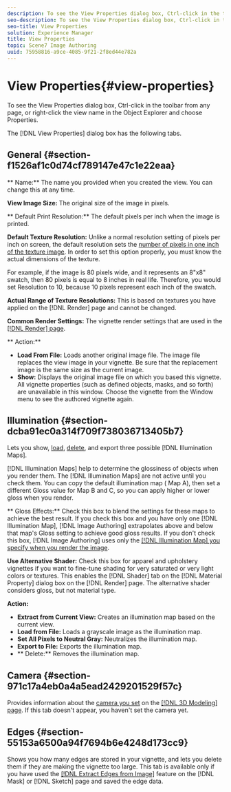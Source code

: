 ```yaml
---
description: To see the View Properties dialog box, Ctrl-click in the toolbar from any page, or right-click the view name in the Object Explorer and choose Properties.
seo-description: To see the View Properties dialog box, Ctrl-click in the toolbar from any page, or right-click the view name in the Object Explorer and choose Properties.
seo-title: View Properties
solution: Experience Manager
title: View Properties
topic: Scene7 Image Authoring
uuid: 75958816-a9ce-4085-9f21-2f8ed44e782a
---
```


# View Properties{#view-properties}

To see the View Properties dialog box, Ctrl-click in the toolbar from any page, or right-click the view name in the Object Explorer and choose Properties.

 The [!DNL View Properties] dialog box has the following tabs.

## General {#section-f1526af1c0d74cf789147e47c1e22eaa}

** Name:** The name you provided when you created the view. You can change this at any time.

**View Image Size:** The original size of the image in pixels.

** Default Print Resolution:** The default pixels per inch when the image is printed.

**Default Texture Resolution:** Unlike a normal resolution setting of pixels per inch on screen, the default resolution sets the [number of pixels in one inch of the texture image](../../c-vat-gs/c-vat-abt-res.md#concept-b15c68590bff427599cb0ee380606a0c). In order to set this option properly, you must know the actual dimensions of the texture.

For example, if the image is 80 pixels wide, and it represents an 8"x8" swatch, then 80 pixels is equal to 8 inches in real life. Therefore, you would set Resolution to 10, because 10 pixels represent each inch of the swatch.

**Actual Range of Texture Resolutions:** This is based on textures you have applied on the [!DNL Render] page and cannot be changed.

**Common Render Settings:** The vignette render settings that are used in the [ [!DNL Render] page](../../c-vat-rend-pg/c-vat-work-text/c-vat-text-mat-prop/c-vat-render.md#concept-c2c8c5e35662417c9508f85b52b24960).

** Action:**

* **Load From File:** Loads another original image file. The image file replaces the view image in your vignette. Be sure that the replacement image is the same size as the current image. 
* **Show:** Displays the original image file on which you based this vignette. All vignette properties (such as defined objects, masks, and so forth) are unavailable in this window. Choose the vignette from the Window menu to see the authored vignette again.

## Illumination {#section-dcba91ec0a314f709f738036713405b7}

Lets you show, [load](../../c-vat-work-illum-pg/c-vat-work-illum-maps/t-vat-imp-illum-map.md#task-2171a079ad2b45ada70487cbbcff5d89), [delete](../../c-vat-work-illum-pg/c-vat-work-illum-maps/t-vat-reset-illum-map.md#task-4b9217cc2a014379a7866e8187c3036b), and export three possible [!DNL Illumination Maps].

[!DNL Illumination Maps] help to determine the glossiness of objects when you render them. The [!DNL Illumination Maps] are not active until you check them. You can copy the default illumination map ( Map A), then set a different Gloss value for Map B and C, so you can apply higher or lower gloss when you render.

** Gloss Effects:** Check this box to blend the settings for these maps to achieve the best result. If you check this box and you have only one [!DNL Illumination Map], [!DNL Image Authoring] extrapolates above and below that map's Gloss setting to achieve good gloss results. If you don't check this box, [!DNL Image Authoring] uses only the [ [!DNL Illumination Map] you specify when you render the image](../../c-vat-rend-pg/c-vat-abt-rend-pg/c-vat-rend-pg-opt.md#concept-435a087c42b344b5b66ef946e4c825f7).

**Use Alternative Shader:** Check this box for apparel and upholstery vignettes if you want to fine-tune shading for very saturated or very light colors or textures. This enables the [!DNL Shader] tab on the [!DNL Material Property] dialog box on the [!DNL Render] page. The alternative shader considers gloss, but not material type.

**Action:**

* **Extract from Current View:** Creates an illumination map based on the current view. 
* **Load from File:** Loads a grayscale image as the illumination map. 
* **Set All Pixels to Neutral Gray:** Neutralizes the illumination map. 
* **Export to File:** Exports the illumination map. 
* ** Delete:** Removes the illumination map.

## Camera {#section-971c17a4eb0a4a5ead2429201529f57c}

Provides information about the [camera you set](../../c-vat-3d-mod-pg/c-vat-create-geo/t-vat-set-block.md#task-383646d12ec14e84b47d75fad4489175) on the [ [!DNL 3D Modeling] page](../../c-vat-3d-mod-pg/c-vat-abt-3d-mod-pg/c-vat-abt-3d-mod-pg.md#concept-93553c563c534d839a5cf0f2aafa70ee). If this tab doesn't appear, you haven't set the camera yet.

## Edges {#section-55153a6500a94f7694b6e4248d173cc9}

Shows you how many edges are stored in your vignette, and lets you delete them if they are making the vignette too large. This tab is available only if you have used the [ [!DNL Extract Edges from Image]](../../c-vat-work-mask-pg/c-vat-create-mask/t-vat-edge-recog-masks.md#task-4fe94280df4848baae7f6c417890022a) feature on the [!DNL Mask] or [!DNL Sketch] page and saved the edge data. 
